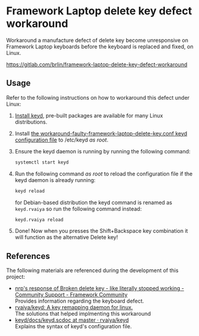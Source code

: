 # Framework Laptop delete key defect workaround

Workaround a manufacture defect of delete key become unresponsive on Framework Laptop keyboards before the keyboard is replaced and fixed, on Linux.

<https://gitlab.com/brlin/framework-laptop-delete-key-defect-workaround>

## Usage

Refer to the following instructions on how to workaround this defect under Linux:

1. [Install keyd](https://github.com/rvaiya/keyd?tab=readme-ov-file#installation), pre-built packages are available for many Linux distributions.
1. Install [the workaround-faulty-framework-laptop-delete-key.conf keyd configuration file](workaround-faulty-framework-laptop-delete-key.conf) to /etc/keyd _as root_.
1. Ensure the keyd daemon is running by running the following command:

    ```bash
    systemctl start keyd
    ```

1. Run the following command _as root_ to reload the configuration file if the keyd daemon is already running:

    ```bash
    keyd reload
    ```

   for Debian-based distribution the keyd command is renamed as `keyd.rvaiya` so run the following command instead:

    ```bash
    keyd.rvaiya reload
    ```

1. Done!  Now when you presses the Shift+Backspace key combination it will function as the alternative Delete key!

## References

The following materials are referenced during the development of this project:

* [nrp's response of Broken delete key - like literally stopped working - Community Support - Framework Community](https://community.frame.work/t/broken-delete-key-like-literally-stopped-working/37313/85)  
  Provides information regarding the keyboard defect.
* [rvaiya/keyd: A key remapping daemon for linux.](https://github.com/rvaiya/keyd)  
  The solutions that helped implmenting this workaround
* [keyd/docs/keyd.scdoc at master · rvaiya/keyd](https://github.com/rvaiya/keyd/blob/master/docs/keyd.scdoc)  
  Explains the syntax of keyd's configuration  file.
